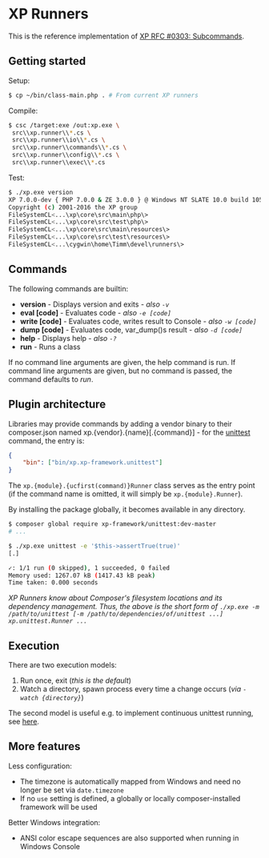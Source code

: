 XP Runners
==========
This is the reference implementation of [XP RFC #0303: Subcommands](https://github.com/xp-framework/rfc/issues/303).

Getting started
---------------
Setup:

```sh
$ cp ~/bin/class-main.php . # From current XP runners
```

Compile:

```sh
$ csc /target:exe /out:xp.exe \
 src\\xp.runner\\*.cs \
 src\\xp.runner\\io\\*.cs \
 src\\xp.runner\\commands\\*.cs \
 src\\xp.runner\\config\\*.cs \
 src\\xp.runner\\exec\\*.cs
```

Test:

```sh
$ ./xp.exe version
XP 7.0.0-dev { PHP 7.0.0 & ZE 3.0.0 } @ Windows NT SLATE 10.0 build 10586 (Windows 10) i586
Copyright (c) 2001-2016 the XP group
FileSystemCL<...\xp\core\src\main\php\>
FileSystemCL<...\xp\core\src\test\php\>
FileSystemCL<...\xp\core\src\main\resources\>
FileSystemCL<...\xp\core\src\test\resources\>
FileSystemCL<...\cygwin\home\Timm\devel\runners\>
```

Commands
--------
The following commands are builtin:

* **version** - Displays version and exits - *also `-v`*
* **eval [code]** - Evaluates code - *also `-e [code]`*
* **write [code]** - Evaluates code, writes result to Console - *also `-w [code]`*
* **dump [code]** - Evaluates code, var_dump()s result - *also `-d [code]`*
* **help** - Displays help - *also `-?`*
* **run** - Runs a class

If no command line arguments are given, the help command is run. If command line arguments are given, but no command is passed, the command defaults to *run*.

Plugin architecture
-------------------
Libraries may provide commands by adding a vendor binary to their composer.json named xp.{vendor}.{name}[.{command}] - for the [unittest](https://github.com/xp-framework/unittest/blob/master/bin/xp.xp-framework.unittest) command, the entry is:

```json
{
    "bin": ["bin/xp.xp-framework.unittest"]
}
```

The `xp.{module}.{ucfirst(command)}Runner` class serves as the entry point (if the command name is omitted, it will simply be `xp.{module}.Runner`).

By installing the package globally, it becomes available in any directory.

```sh
$ composer global require xp-framework/unittest:dev-master
# ...

$ ./xp.exe unittest -e '$this->assertTrue(true)'
[.]

✓: 1/1 run (0 skipped), 1 succeeded, 0 failed
Memory used: 1267.07 kB (1417.43 kB peak)
Time taken: 0.000 seconds
```

*XP Runners know about Composer's filesystem locations and its dependency management. Thus, the above is the short form of `./xp.exe -m /path/to/unittest [-m /path/to/dependencies/of/unittest ...] xp.unittest.Runner ...`*

Execution
---------
There are two execution models:

1. Run once, exit (*this is the default*)
2. Watch a directory, spawn process every time a change occurs (*via `-watch {directory}`*)

The second model is useful e.g. to implement continuous unittest running, see [here](https://github.com/xp-framework/xp-runners/pull/24).

More features
-------------
Less configuration:

* The timezone is automatically mapped from Windows and need no longer be set via `date.timezone`
* If no `use` setting is defined, a globally or locally composer-installed framework will be used

Better Windows integration:

* ANSI color escape sequences are also supported when running in Windows Console
